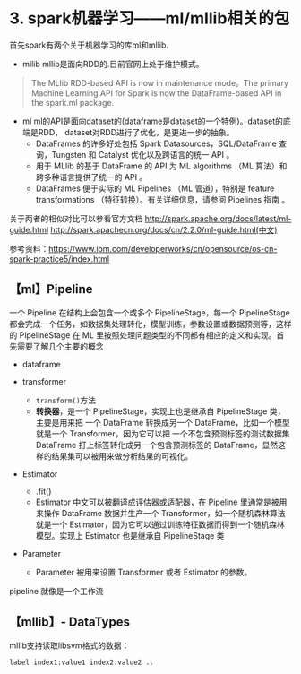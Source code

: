 # 3. spark机器学习——ml/mllib相关的包


首先spark有两个关于机器学习的库ml和mllib.

 * mllib
mllib是面向RDD的.目前官网上处于维护模式。
> The MLlib RDD-based API is now in maintenance mode。The primary Machine Learning API for Spark is now the DataFrame-based API in the spark.ml package.


 
 * ml
 ml的API是面向dataset的(dataframe是dataset的一个特例)。dataset的底端是RDD， dataset对RDD进行了优化，是更进一步的抽象。
 	* DataFrames 的许多好处包括 Spark Datasources，SQL/DataFrame 查询，Tungsten 和 Catalyst 优化以及跨语言的统一 API 。
	* 用于 MLlib 的基于 DataFrame 的 API 为 ML algorithms （ML 算法）和跨多种语言提供了统一的 API 。
	* DataFrames 便于实际的 ML Pipelines （ML 管道），特别是 feature transformations （特征转换）。有关详细信息，请参阅 Pipelines 指南 。
 
关于两者的相似对比可以参看官方文档
http://spark.apache.org/docs/latest/ml-guide.html
http://spark.apachecn.org/docs/cn/2.2.0/ml-guide.html(中文)
 
 
 
 
参考资料：https://www.ibm.com/developerworks/cn/opensource/os-cn-spark-practice5/index.html

## 【ml】Pipeline

一个 Pipeline 在结构上会包含一个或多个 PipelineStage，每一个 PipelineStage 都会完成一个任务，如数据集处理转化，模型训练，参数设置或数据预测等，这样的 PipelineStage 在 ML 里按照处理问题类型的不同都有相应的定义和实现。首先需要了解几个主要的概念

* dataframe
* transformer
	* `transform()`方法
	* **转换器**，是一个 PipelineStage，实现上也是继承自 PipelineStage 类，主要是用来把 一个 DataFrame 转换成另一个 DataFrame，比如一个模型就是一个 Transformer，因为它可以把 一个不包含预测标签的测试数据集 DataFrame 打上标签转化成另一个包含预测标签的 DataFrame，显然这样的结果集可以被用来做分析结果的可视化。


* Estimator
	* .fit()
	* Estimator 中文可以被翻译成评估器或适配器，在 Pipeline 里通常是被用来操作 DataFrame 数据并生产一个 Transformer，如一个随机森林算法就是一个 Estimator，因为它可以通过训练特征数据而得到一个随机森林模型。实现上 Estimator 也是继承自 PipelineStage 类

* Parameter
	* Parameter 被用来设置 Transformer 或者 Estimator 的参数。

pipeline 就像是一个工作流


## 【mllib】- DataTypes

mllib支持读取libsvm格式的数据：

```
label index1:value1 index2:value2 ..
```




